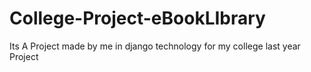 # College-Project-eBookLIbrary
Its A Project made by me in django technology for my college last year Project
